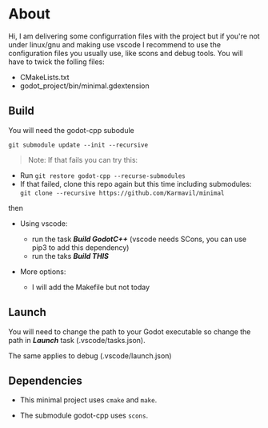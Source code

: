 # About

Hi, I am delivering some configurration files with the project but if you're not under linux/gnu and making use vscode I recommend to use the configuration files you usually use, like scons and debug tools.
You will have to twick the folling files: 
* CMakeLists.txt
* godot_project/bin/minimal.gdextension

## Build

You will need the godot-cpp subodule 
```
git submodule update --init --recursive
```

> Note:
If that fails you can try this:
* Run `git restore godot-cpp --recurse-submodules`
* If that failed, clone this repo again but this time including submodules: `git clone --recursive https://github.com/Karmavil/minimal`

then

* Using vscode: 

    * run the task ***Build GodotC++*** (vscode needs SCons, you can use pip3 to add this dependency)
    * run the taks ***Build THIS***

* More options:
    * I will add the Makefile but not today

## Launch

You will need to change the path to your Godot executable so change the path in ***Launch*** task (.vscode/tasks.json).

The same applies to debug (.vscode/launch.json)

## Dependencies

* This minimal project uses `cmake` and `make`. 

* The submodule godot-cpp uses `scons`.